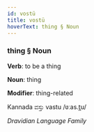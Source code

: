 ```yaml
---
id: vostü
title: vostü
hoverText: thing § Noun
---
```


### thing § Noun

**Verb**: to be a thing

**Noun**: thing

**Modifier**: thing-related

Kannada ವಸ್ತು vastu /ʋːas.t̪u/

*Dravidian Language Family*